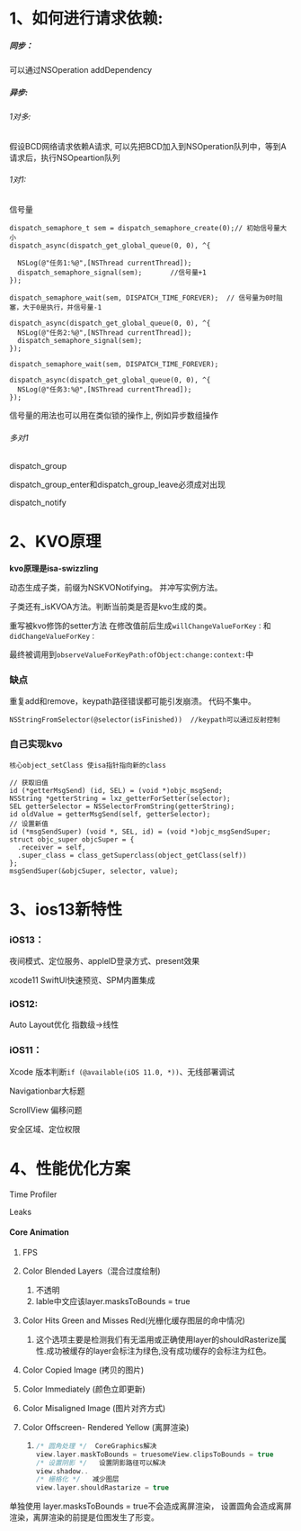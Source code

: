 # 1、如何进行请求依赖:

##### 同步：

可以通过NSOperation addDependency

##### 异步:

###### 1对多:

假设BCD网络请求依赖A请求, 可以先把BCD加入到NSOperation队列中，等到A请求后，执行NSOpeartion队列

###### 1对1:

信号量

```objc
dispatch_semaphore_t sem = dispatch_semaphore_create(0);// 初始信号量大小
dispatch_async(dispatch_get_global_queue(0, 0), ^{

  NSLog(@"任务1:%@",[NSThread currentThread]);
  dispatch_semaphore_signal(sem);		//信号量+1
});

dispatch_semaphore_wait(sem, DISPATCH_TIME_FOREVER);  // 信号量为0时阻塞，大于0是执行，并信号量-1

dispatch_async(dispatch_get_global_queue(0, 0), ^{
  NSLog(@"任务2:%@",[NSThread currentThread]);
  dispatch_semaphore_signal(sem);
});

dispatch_semaphore_wait(sem, DISPATCH_TIME_FOREVER);

dispatch_async(dispatch_get_global_queue(0, 0), ^{
  NSLog(@"任务3:%@",[NSThread currentThread]);
});
```

信号量的用法也可以用在类似锁的操作上, 例如异步数组操作

###### 多对1

dispatch_group

dispatch_group_enter和dispatch_group_leave必须成对出现

dispatch_notify

# 2、KVO原理

**kvo原理是isa-swizzling**

动态生成子类，前缀为NSKVONotifying。 并冲写实例方法。

子类还有_isKVOA方法。判断当前类是否是kvo生成的类。

重写被kvo修饰的setter方法 在修改值前后生成`willChangeValueForKey：`和`didChangeValueForKey：`

最终被调用到`observeValueForKeyPath:ofObject:change:context:`中

### 缺点

重复add和remove，keypath路径错误都可能引发崩溃。 代码不集中。

```objc
NSStringFromSelector(@selector(isFinished))  //keypath可以通过反射控制
```

### 自己实现kvo

```objc
核心object_setClass 使isa指针指向新的class

// 获取旧值
id (*getterMsgSend) (id, SEL) = (void *)objc_msgSend;
NSString *getterString = lxz_getterForSetter(selector);
SEL getterSelector = NSSelectorFromString(getterString);
id oldValue = getterMsgSend(self, getterSelector);
// 设置新值
id (*msgSendSuper) (void *, SEL, id) = (void *)objc_msgSendSuper;
struct objc_super objcSuper = {
  .receiver = self,
  .super_class = class_getSuperclass(object_getClass(self))
};
msgSendSuper(&objcSuper, selector, value);
```

# 3、ios13新特性

### iOS13：

夜间模式、定位服务、appleID登录方式、present效果

xcode11 SwiftUI快速预览、SPM内置集成

### iOS12:

Auto Layout优化 指数级->线性

### iOS11：

Xcode  版本判断`if (@available(iOS 11.0, *))`、无线部署调试

Navigationbar大标题

ScrollView 偏移问题

安全区域、定位权限

# 4、性能优化方案

Time Profiler

Leaks

#### Core Animation

1. FPS

2. Color Blended Layers（混合过度绘制)

   1. 不透明
   2. lable中文应该layer.masksToBounds = true 

3. Color Hits Green and Misses Red(光栅化缓存图层的命中情况)

   1. 这个选项主要是检测我们有无滥用或正确使用layer的shouldRasterize属性.成功被缓存的layer会标注为绿色,没有成功缓存的会标注为红色。

4. Color Copied Image (拷贝的图片)

5. Color Immediately (颜色立即更新)

6. Color Misaligned Image (图片对齐方式)

7. Color Offscreen- Rendered Yellow (离屏渲染)

   1. ```cpp
      /* 圆角处理 */  CoreGraphics解决
      view.layer.maskToBounds = truesomeView.clipsToBounds = true
      /* 设置阴影 */   设置阴影路径可以解决
      view.shadow..
      /* 栅格化 */   减少图层
      view.layer.shouldRastarize = true
      ```

 单独使用  layer.masksToBounds = true不会造成离屏渲染， 设置圆角会造成离屏渲染，离屏渲染的前提是位图发生了形变。